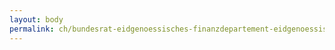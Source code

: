 ```yaml
---
layout: body
permalink: ch/bundesrat-eidgenoessisches-finanzdepartement-eidgenoessisches-personalamt-direktion-grundlagen-und-systeme-personalmarketing-und-diversity-management/
---
```


